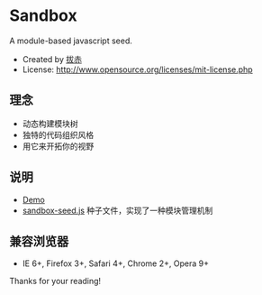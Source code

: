 ﻿# Sandbox

A module-based javascript seed.
 
- Created by [拔赤](http://jayli.github.com)
- License: http://www.opensource.org/licenses/mit-license.php

## 理念

- 动态构建模块树
- 独特的代码组织风格
- 用它来开拓你的视野

## 说明

- [Demo](http://jayli.github.com/sandbox/examples/jq-tab.html)
- [sandbox-seed.js](https://github.com/jayli/sandbox/blob/master/core/sandbox-seed.js)	种子文件，实现了一种模块管理机制

## 兼容浏览器
- IE 6+, Firefox 3+, Safari 4+, Chrome 2+, Opera 9+

Thanks for your reading!